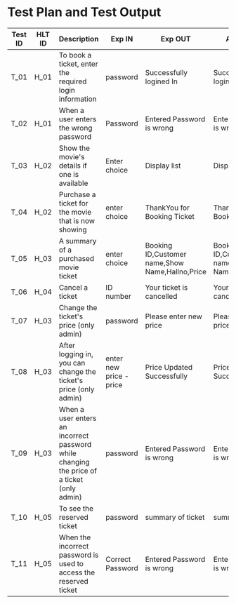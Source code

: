 # Test Plan and Test Output 
| Test ID  |	HLT ID | Description	                                                                  | Exp IN                    | Exp OUT                                         | Actual Out	                                                  | PASS/FAIL | 
| ------- | -------- | ------------------------------------------------------------------------------ | ------------------------- | ---------------------------------------------- | --------------------------------------------------------------| --------- |
| T_01	  | H_01	   |To book a ticket, enter the required login information	                          | password                  | Successfully logined In                       | Successfully logined In                                       | PASS      |
| T_02	  | H_01	   | When a user enters the wrong password                                            | Password	                | Entered Password is wrong                     |	Entered Password is wrong                                     |	PASS      |               
| T_03    |	H_02     | Show the movie's details if one is available                                     |	Enter choice              |	Display list                                            |	Display list                                                     | PASS      |
| T_04    |	H_02	   | Purchase a ticket for the movie that is now showing                              |	enter choice              |	ThankYou for Booking Ticket	         | ThankYou for Booking Ticket                                   | PASS      |
| T_05	  | H_03	   | A summary of a purchased movie ticket	                                          | enter choice	            | Booking ID,Customer name,Show Name,Hallno,Price  |	Booking ID,Customer name,Show Name,Hallno,Price     |	PASS      | 
| T_06	  | H_04	   | Cancel a ticket	                                                                | ID number	                | Your ticket is cancelled	                              | Your ticket is cancelled	                           | PASS      |
| T_07  	| H_03	   | Change the ticket's price (only admin)                                           |	password                  |	Please enter new price                                    |	Please enter new price	                             | PASS      | 
| T_08	  | H_03	   | After logging in, you can change the ticket's price (only admin)	                | enter new price -price    |	Price Updated Successfully       |	Price Updated Successfully                          | PASS      |
| T_09	  | H_03	   | When a user enters an incorrect password while changing the price of a ticket (only admin) |	password                  |	Entered Password is wrong	                  | Entered Password is wrong	                           | PASS      |
| T_10	  | H_05	   | To see the reserved ticket	                                                  | password                  | summary of ticket	                                        | summary of ticket                                    | PASS      |
| T_11	  | H_05	   | When the incorrect password is used to access the reserved ticket	                    | Correct Password          |	Entered Password is wrong                        | Entered Password is wrong                            |	PASS      |

